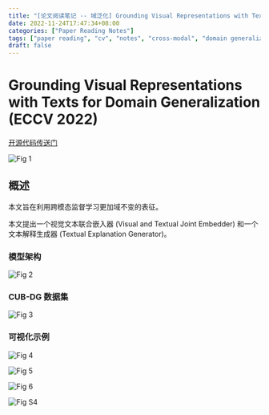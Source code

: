```yaml
---
title: "[论文阅读笔记 -- 域泛化] Grounding Visual Representations with Texts for DG (ECCV 2022)"
date: 2022-11-24T17:47:34+08:00
categories: ["Paper Reading Notes"]
tags: ["paper reading", "cv", "notes", "cross-modal", "domain generalization"]
draft: false
---
```


# Grounding Visual Representations with Texts for Domain Generalization (ECCV 2022)

[开源代码传送门](https://github.com/mswzeus/GVRT)

![Fig 1](/images/2022/PRN307/1.png)

## 概述

本文旨在利用跨模态监督学习更加域不变的表征。  

本文提出一个视觉文本联合嵌入器 (Visual and Textual Joint Embedder) 和一个文本解释生成器 (Textual Explanation Generator)。  

### 模型架构

![Fig 2](/images/2022/PRN307/2.png)

### CUB-DG 数据集

![Fig 3](/images/2022/PRN307/3.png)

### 可视化示例

![Fig 4](/images/2022/PRN307/4.png)

![Fig 5](/images/2022/PRN307/5.png)

![Fig 6](/images/2022/PRN307/6.png)

![Fig S4](/images/2022/PRN307/S4.png)
